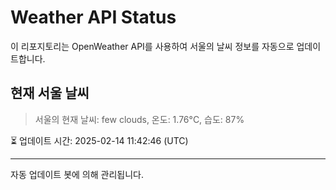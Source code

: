 
# Weather API Status

이 리포지토리는 OpenWeather API를 사용하여 서울의 날씨 정보를 자동으로 업데이트합니다.

## 현재 서울 날씨
> 서울의 현재 날씨: few clouds, 온도: 1.76°C, 습도: 87%

⏳ 업데이트 시간: 2025-02-14 11:42:46 (UTC)

---
자동 업데이트 봇에 의해 관리됩니다.
